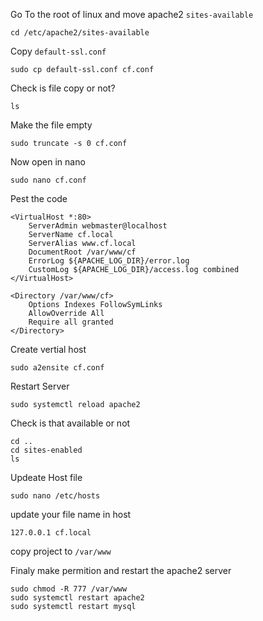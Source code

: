 
Go To the root of linux and move apache2 `sites-available`
``` shelll
cd /etc/apache2/sites-available
 ```
Copy `default-ssl.conf`
``` shelll
sudo cp default-ssl.conf cf.conf
 ```
Check is file copy or not?
``` shelll
ls
 ```
Make the file empty
``` shell
sudo truncate -s 0 cf.conf
```
Now open in nano
```
sudo nano cf.conf
```
Pest the code 
```
<VirtualHost *:80>
    ServerAdmin webmaster@localhost
    ServerName cf.local
    ServerAlias www.cf.local
    DocumentRoot /var/www/cf
    ErrorLog ${APACHE_LOG_DIR}/error.log
    CustomLog ${APACHE_LOG_DIR}/access.log combined
</VirtualHost>

<Directory /var/www/cf>
    Options Indexes FollowSymLinks
    AllowOverride All
    Require all granted
</Directory>
```
Create vertial host

```
sudo a2ensite cf.conf
```
Restart Server
```
sudo systemctl reload apache2
```

Check is that available or not

```
cd ..
cd sites-enabled
ls
```
Updeate Host file
```
sudo nano /etc/hosts
```
update your file name in host 
```
127.0.0.1 cf.local
```
copy project to `/var/www` 

Finaly make permition and restart the apache2 server
```
sudo chmod -R 777 /var/www
sudo systemctl restart apache2
sudo systemctl restart mysql
```
